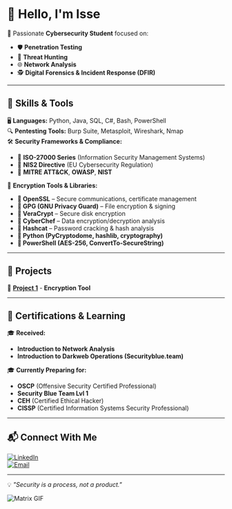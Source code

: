 # 👋 Hello, I'm Isse  

🔹 Passionate **Cybersecurity Student** focused on:  
- 🛡️ **Penetration Testing**  
- 🎯 **Threat Hunting**  
- 🌐 **Network Analysis**  
- 🕵️ **Digital Forensics & Incident Response (DFIR)**  

---

## 🔧 Skills & Tools  
🖥️ **Languages:** Python, Java, SQL, C#, Bash, PowerShell  
🔍 **Pentesting Tools:** Burp Suite, Metasploit, Wireshark, Nmap  
🛠️ **Security Frameworks & Compliance:**  
   - 🔹 **ISO-27000 Series** (Information Security Management Systems)  
   - 🔹 **NIS2 Directive** (EU Cybersecurity Regulation)  
   - 🔹 **MITRE ATT&CK**, **OWASP**, **NIST**  

🔐 **Encryption Tools & Libraries:**  
   - **🔹 OpenSSL** – Secure communications, certificate management  
   - **🔹 GPG (GNU Privacy Guard)** – File encryption & signing  
   - **🔹 VeraCrypt** – Secure disk encryption  
   - **🔹 CyberChef** – Data encryption/decryption analysis  
   - **🔹 Hashcat** – Password cracking & hash analysis  
   - **🔹 Python (PyCryptodome, hashlib, cryptography)**  
   - **🔹 PowerShell (AES-256, ConvertTo-SecureString)**  

---

## 🚀 Projects  
🔹 [**Project 1**](#) - **Encryption Tool**  


---

## 📖 Certifications & Learning  
🎓 **Received:**  
- **Introduction to Network Analysis**  
- **Introduction to Darkweb Operations (Securityblue.team)**  

🎓 **Currently Preparing for:**  
- **OSCP** (Offensive Security Certified Professional)  
- **Security Blue Team Lvl 1**  
- **CEH** (Certified Ethical Hacker)  
- **CISSP** (Certified Information Systems Security Professional)  

---

## 📬 Connect With Me  
[![LinkedIn](https://img.shields.io/badge/-LinkedIn-0077B5?style=flat&logo=linkedin&logoColor=white)](https://www.linkedin.com/in/isac-s-a7ba9a158/)  
[![Email](https://img.shields.io/badge/-Email-D14836?style=flat&logo=gmail&logoColor=white)](mailto:issemov@gmail.com)  

---

💡 _"Security is a process, not a product."_  

![Matrix GIF](https://media.giphy.com/media/xT9IgzoKnwFNmISR8I/giphy.gif)
